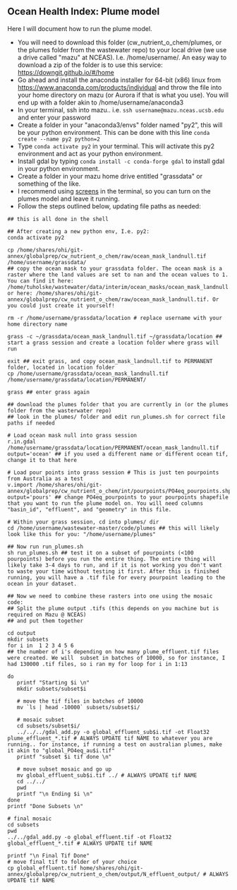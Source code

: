 ## Ocean Health Index: Plume model 

Here I will document how to run the plume model. 
 
 - You will need to download this folder (cw_nutrient_o_chem/plumes, or the plumes folder from the wastewater repo) to your local drive (we use a drive called "mazu" at NCEAS). I.e. /home/username/. An easy way to download a zip of the folder is to use this service: https://downgit.github.io/#/home
 - Go ahead and install the anaconda installer for 64-bit (x86) linux from https://www.anaconda.com/products/individual and throw the file into your home directory on mazu (or Aurora if that is what you use). You will end up with a folder akin to /home/username/anaconda3
 - In your terminal, ssh into mazu.. i.e. `ssh username@mazu.nceas.ucsb.edu` and enter your password
 - Create a folder in your "anaconda3/envs" folder named "py2", this will be your python environment. This can be done with this line `conda create --name py2 python=2`
 - Type `conda activate py2` in your terminal. This will activate this py2 environment and act as your python environment. 
 - Install gdal by typing `conda install -c conda-forge gdal` to install gdal in your python environment. 
 - Create a folder in your mazu home drive entitled "grassdata" or something of the like.
 - I recommend using [screens](http://www.kinnetica.com/2011/05/29/using-screen-on-mac-os-x/) in the terminal, so you can turn on the plumes model and leave it running.
 - Follow the steps outlined below, updating file paths as needed: 
 
 ```
 ## this is all done in the shell

## After creating a new python env, I.e. py2: 
conda activate py2

cp /home/shares/ohi/git-annex/globalprep/cw_nutrient_o_chem/raw/ocean_mask_landnull.tif /home/username/grassdata/ 
## copy the ocean mask to your grassdata folder. The ocean mask is a raster where the land values are set to nan and the ocean values to 1. You can find it here: /home/tuholske/wastewater/data/interim/ocean_masks/ocean_mask_landnull.tif, or here: /home/shares/ohi/git-annex/globalprep/cw_nutrient_o_chem/raw/ocean_mask_landnull.tif. Or you could just create it yourself!

rm -r /home/username/grassdata/location # replace username with your home directory name

grass -c ~/grassdata/ocean_mask_landnull.tif ~/grassdata/location ## start a grass session and create a location folder where grass will run 

exit ## exit grass, and copy ocean_mask_landnull.tif to PERMANENT folder, located in location folder
cp /home/username/grassdata/ocean_mask_landnull.tif /home/username/grassdata/location/PERMANENT/ 

grass ## enter grass again

## download the plumes folder that you are currently in (or the plumes folder from the wasterwater repo)
## look in the plumes/ folder and edit run_plumes.sh for correct file paths if needed 

# Load ocean mask null into grass session 
r.in.gdal /home/username/grassdata/location/PERMANENT/ocean_mask_landnull.tif output='ocean' ## if you used a different name or different ocean tif, change it to that here

# Load pour points into grass session # This is just ten pourpoints from Australia as a test
v.import /home/shares/ohi/git-annex/globalprep/cw_nutrient_o_chem/int/pourpoints/PO4eq_pourpoints.shp output='pours' ## change PO4eq_pourpoints to your pourpoints shapefile that you want to run the plume model on. You will need columns "basin_id", "effluent", and "geometry" in this file. 

# Within your grass session, cd into plumes/ dir
cd /home/username/wastewater-master/code/plumes ## this will likely look like this for you: "/home/username/plumes"

## Now run run_plumes.sh
sh run_plumes.sh ## test it on a subset of pourpoints (<100 pourpoints) before you run the entire thing. The entire thing will likely take 3-4 days to run, and if it is not working you don't want to waste your time without testing it first. After this is finished running, you will have a .tif file for every pourpoint leading to the ocean in your dataset.

## Now we need to combine these rasters into one using the mosaic code: 
## Split the plume output .tifs (this depends on you machine but is required on Mazu @ NCEAS) 
## and put them together 
 
 cd output
 mkdir subsets
 for i in  1 2 3 4 5 6 
## the number of i's depending on how many plume_effluent.tif files were created. We will  subset in batches of 10000, so for instance, I had 130000 .tif files, so i ran my for loop for i in 1:13

 do
    printf "Starting $i \n"
    mkdir subsets/subset$i
   
    # move the tif files in batches of 10000
    mv `ls | head -10000` subsets/subset$i/
   
    # mosaic subset 
    cd subsets/subset$i/
    ../../../gdal_add.py -o global_effluent_sub$i.tif -ot Float32 plume_effluent_*.tif # ALWAYS UPDATE tif NAME to whatever you are running.. for instance, if running a test on australian plumes, make it akin to "global_PO4eq_au$i.tif"
    printf "subset $i tif done \n"
   
    # move subset mosaic and go up
    mv global_effluent_sub$i.tif ../ # ALWAYS UPDATE tif NAME
    cd ../../
    pwd
    printf "\n Ending $i \n"
 done
 printf "Done Subsets \n"

 # final mosaic
 cd subsets
 pwd
 ../../gdal_add.py -o global_effluent.tif -ot Float32 global_effluent_*.tif # ALWAYS UPDATE tif NAME

 printf "\n Final Tif Done"
 # move final tif to folder of your choice
 cp global_effluent.tif home/shares/ohi/git-annex/globalprep/cw_nutrient_o_chem/output/N_effluent_output/ # ALWAYS UPDATE tif NAME
```

